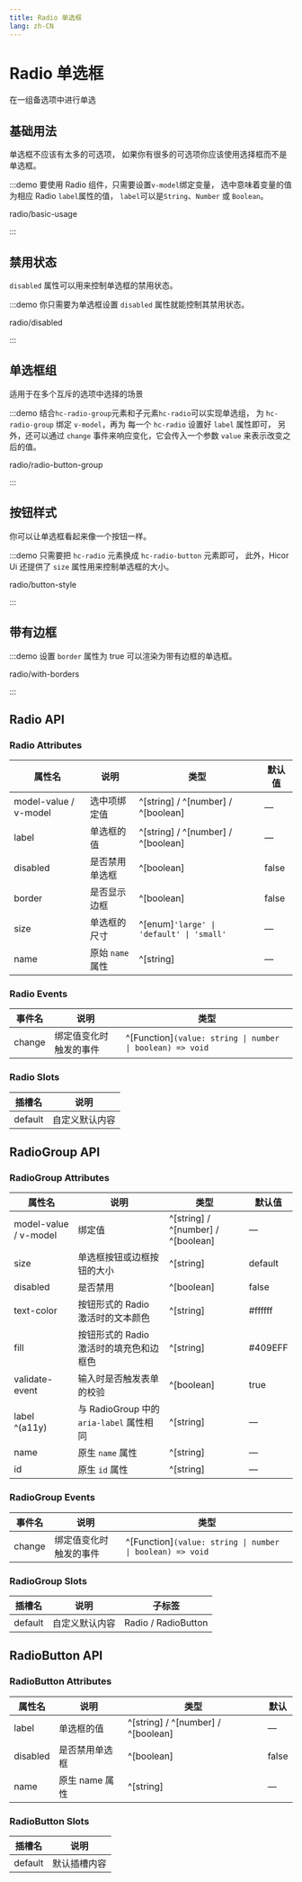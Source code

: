 ```yaml
---
title: Radio 单选框
lang: zh-CN
---
```


# Radio 单选框

在一组备选项中进行单选

## 基础用法

单选框不应该有太多的可选项， 如果你有很多的可选项你应该使用选择框而不是单选框。

:::demo 要使用 Radio 组件，只需要设置`v-model`绑定变量， 选中意味着变量的值为相应 Radio `label`属性的值， `label`可以是`String`、`Number` 或 `Boolean`。

radio/basic-usage

:::

## 禁用状态

`disabled` 属性可以用来控制单选框的禁用状态。

:::demo 你只需要为单选框设置 `disabled` 属性就能控制其禁用状态。

radio/disabled

:::

## 单选框组

适用于在多个互斥的选项中选择的场景

:::demo 结合`hc-radio-group`元素和子元素`hc-radio`可以实现单选组， 为 `hc-radio-group` 绑定 `v-model`，再为 每一个 `hc-radio` 设置好 `label` 属性即可， 另外，还可以通过 `change` 事件来响应变化，它会传入一个参数 `value` 来表示改变之后的值。

radio/radio-button-group

:::

## 按钮样式

你可以让单选框看起来像一个按钮一样。

:::demo 只需要把 `hc-radio` 元素换成 `hc-radio-button` 元素即可， 此外，Hicor Ui 还提供了 `size` 属性用来控制单选框的大小。

radio/button-style

:::

## 带有边框

:::demo 设置 `border` 属性为 true 可以渲染为带有边框的单选框。

radio/with-borders

:::

## Radio API

### Radio Attributes

| 属性名                   | 说明           | 类型                                         | 默认值   |
| --------------------- | ------------ | ------------------------------------------ | ----- |
| model-value / v-model | 选中项绑定值       | ^[string] / ^[number] / ^[boolean]         | —     |
| label                 | 单选框的值        | ^[string] / ^[number] / ^[boolean]         | —     |
| disabled              | 是否禁用单选框      | ^[boolean]                                 | false |
| border                | 是否显示边框       | ^[boolean]                                 | false |
| size                  | 单选框的尺寸       | ^[enum]`'large' \| 'default' \| 'small'` | —     |
| name                  | 原始 `name` 属性 | ^[string]                                  | —     |

### Radio Events

| 事件名    | 说明          | 类型                                                             |
| ------ | ----------- | -------------------------------------------------------------- |
| change | 绑定值变化时触发的事件 | ^[Function]`(value: string \| number \| boolean) => void` |

### Radio Slots

| 插槽名     | 说明      |
| ------- | ------- |
| default | 自定义默认内容 |

## RadioGroup API

### RadioGroup Attributes

| 属性名                   | 说明                                | 类型                                 | 默认值     |
| --------------------- | --------------------------------- | ---------------------------------- | ------- |
| model-value / v-model | 绑定值                               | ^[string] / ^[number] / ^[boolean] | —       |
| size                  | 单选框按钮或边框按钮的大小                     | ^[string]                          | default |
| disabled              | 是否禁用                              | ^[boolean]                         | false   |
| text-color            | 按钮形式的 Radio 激活时的文本颜色              | ^[string]                          | #ffffff |
| fill                  | 按钮形式的 Radio 激活时的填充色和边框色           | ^[string]                          | #409EFF |
| validate-event        | 输入时是否触发表单的校验                      | ^[boolean]                         | true    |
| label ^(a11y)         | 与 RadioGroup 中的 `aria-label` 属性相同 | ^[string]                          | —       |
| name                  | 原生 `name` 属性                      | ^[string]                          | —       |
| id                    | 原生 `id` 属性                        | ^[string]                          | —       |

### RadioGroup Events

| 事件名    | 说明          | 类型                                                             |
| ------ | ----------- | -------------------------------------------------------------- |
| change | 绑定值变化时触发的事件 | ^[Function]`(value: string \| number \| boolean) => void` |

### RadioGroup Slots

| 插槽名     | 说明      | 子标签                 |
| ------- | ------- | ------------------- |
| default | 自定义默认内容 | Radio / RadioButton |

## RadioButton API

### RadioButton Attributes

| 属性名      | 说明         | 类型                                 | 默认    |
| -------- | ---------- | ---------------------------------- | ----- |
| label    | 单选框的值      | ^[string] / ^[number] / ^[boolean] | —     |
| disabled | 是否禁用单选框    | ^[boolean]                         | false |
| name     | 原生 name 属性 | ^[string]                          | —     |

### RadioButton Slots

| 插槽名     | 说明     |
| ------- | ------ |
| default | 默认插槽内容 |
